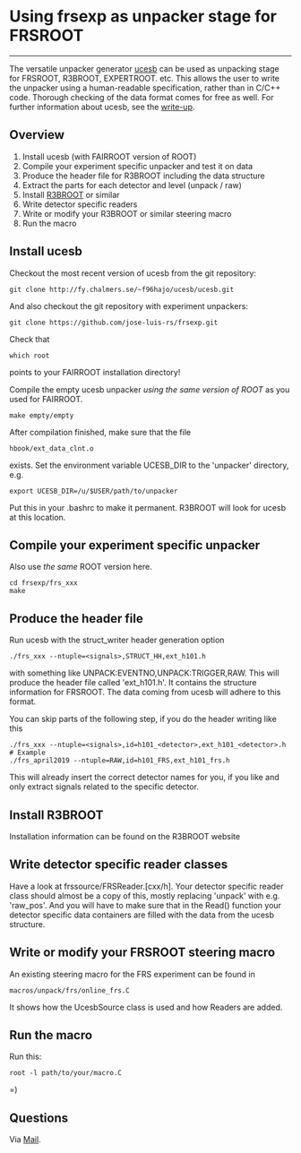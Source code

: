 # Using frsexp as unpacker stage for FRSROOT
-----------------------------------------

The versatile unpacker generator [ucesb](http://fy.chalmers.se/~f96hajo/ucesb) can be used as unpacking stage for FRSROOT, R3BROOT, EXPERTROOT. etc. This allows the user to write the unpacker using a human-readable specification, rather than in C/C++ code.
Thorough checking of the data format comes for free as well.
For further information about ucesb, see the [write-up](http://fy.chalmers.se/~f96hajo/ucesb/ucesb_doc.pdf).

Overview
--------

1. Install ucesb (with FAIRROOT version of ROOT)
2. Compile your experiment specific unpacker and test it on data
3. Produce the header file for R3BROOT including the data structure
4. Extract the parts for each detector and level (unpack / raw)
5. Install [R3BROOT](https://www.r3broot.gsi.de) or similar
6. Write detector specific readers
7. Write or modify your R3BROOT or similar steering macro
8. Run the macro


Install ucesb
-------------

Checkout the most recent version of ucesb from the git repository:

    git clone http://fy.chalmers.se/~f96hajo/ucesb/ucesb.git

And also checkout the git repository with experiment unpackers:

    git clone https://github.com/jose-luis-rs/frsexp.git

Check that

    which root

points to your FAIRROOT installation directory!

Compile the empty ucesb unpacker *using the same version of ROOT* as you used for FAIRROOT.

    make empty/empty

After compilation finished, make sure that the file

    hbook/ext_data_clnt.o

exists. Set the environment variable UCESB_DIR to the 'unpacker' directory, e.g.

    export UCESB_DIR=/u/$USER/path/to/unpacker

Put this in your .bashrc to make it permanent. R3BROOT will look for ucesb at this location.


Compile your experiment specific unpacker
-----------------------------------------

Also use *the same* ROOT version here.

    cd frsexp/frs_xxx
    make


Produce the header file
-----------------------

Run ucesb with the struct_writer header generation option

    ./frs_xxx --ntuple=<signals>,STRUCT_HH,ext_h101.h

with <signals> something like UNPACK:EVENTNO,UNPACK:TRIGGER,RAW.
This will produce the header file called 'ext_h101.h'.
It contains the structure information for FRSROOT.
The data coming from ucesb will adhere to this format.

You can skip parts of the following step, if you do the header writing like this

    ./frs_xxx --ntuple=<signals>,id=h101_<detector>,ext_h101_<detector>.h
    # Example
    ./frs_april2019 --ntuple=RAW,id=h101_FRS,ext_h101_frs.h

This will already insert the correct detector names for you, if you like and only extract signals related to the specific detector.


Install R3BROOT
---------------

Installation information can be found on the R3BROOT website


Write detector specific reader classes
--------------------------------------

Have a look at frssource/FRSReader.[cxx/h].
Your detector specific reader class should almost be a copy of this, mostly replacing 'unpack' with e.g. 'raw_pos'.
And you will have to make sure that in the Read() function your detector specific data containers are filled with the data from the ucesb structure.


Write or modify your FRSROOT steering macro
-------------------------------------------

An existing steering macro for the FRS experiment can be found in

    macros/unpack/frs/online_frs.C

It shows how the UcesbSource class is used and how Readers are added.


Run the macro
-------------

Run this:

    root -l path/to/your/macro.C

=)

Questions
---------

Via [Mail](mailto:joseluis.rodriguez.sanchez@usc.es).
